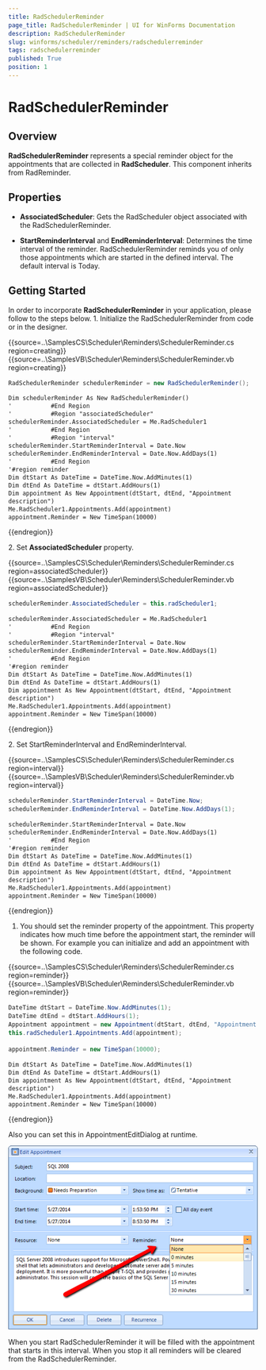 ```yaml
---
title: RadSchedulerReminder
page_title: RadSchedulerReminder | UI for WinForms Documentation
description: RadSchedulerReminder
slug: winforms/scheduler/reminders/radschedulerreminder
tags: radschedulerreminder
published: True
position: 1
---
```


# RadSchedulerReminder

## Overview

__RadSchedulerReminder__ represents a special reminder object for the appointments that are collected in __RadScheduler__. This component inherits from RadReminder.

## Properties

* __AssociatedScheduler__: Gets the RadScheduler object associated with the RadSchedulerReminder.

* __StartReminderInterval__ and __EndReminderInterval__: Determines the time interval of the reminder. RadSchedulerReminder reminds you of only those appointments which are started in the defined interval. The default interval is Today.

## Getting Started

In order to incorporate __RadSchedulerReminder__ in your application, please follow to the steps below.
1\. Initialize the RadSchedulerReminder from code or in the designer.

{{source=..\SamplesCS\Scheduler\Reminders\SchedulerReminder.cs region=creating}} 
{{source=..\SamplesVB\Scheduler\Reminders\SchedulerReminder.vb region=creating}} 

````C#
RadSchedulerReminder schedulerReminder = new RadSchedulerReminder();

````
````VB.NET
Dim schedulerReminder As New RadSchedulerReminder()
'			#End Region
'			#Region "associatedScheduler"
schedulerReminder.AssociatedScheduler = Me.RadScheduler1
'			#End Region
'			#Region "interval"
schedulerReminder.StartReminderInterval = Date.Now
schedulerReminder.EndReminderInterval = Date.Now.AddDays(1)
'			#End Region
'#region reminder
Dim dtStart As DateTime = DateTime.Now.AddMinutes(1)
Dim dtEnd As DateTime = dtStart.AddHours(1)
Dim appointment As New Appointment(dtStart, dtEnd, "Appointment description")
Me.RadScheduler1.Appointments.Add(appointment)
appointment.Reminder = New TimeSpan(10000)

````

{{endregion}} 

2\. Set __AssociatedScheduler__ property.

{{source=..\SamplesCS\Scheduler\Reminders\SchedulerReminder.cs region=associatedScheduler}} 
{{source=..\SamplesVB\Scheduler\Reminders\SchedulerReminder.vb region=associatedScheduler}} 

````C#
schedulerReminder.AssociatedScheduler = this.radScheduler1;

````
````VB.NET
schedulerReminder.AssociatedScheduler = Me.RadScheduler1
'			#End Region
'			#Region "interval"
schedulerReminder.StartReminderInterval = Date.Now
schedulerReminder.EndReminderInterval = Date.Now.AddDays(1)
'			#End Region
'#region reminder
Dim dtStart As DateTime = DateTime.Now.AddMinutes(1)
Dim dtEnd As DateTime = dtStart.AddHours(1)
Dim appointment As New Appointment(dtStart, dtEnd, "Appointment description")
Me.RadScheduler1.Appointments.Add(appointment)
appointment.Reminder = New TimeSpan(10000)

````

{{endregion}} 

2\. Set StartReminderInterval and EndReminderInterval.

{{source=..\SamplesCS\Scheduler\Reminders\SchedulerReminder.cs region=interval}} 
{{source=..\SamplesVB\Scheduler\Reminders\SchedulerReminder.vb region=interval}} 

````C#
schedulerReminder.StartReminderInterval = DateTime.Now;
schedulerReminder.EndReminderInterval = DateTime.Now.AddDays(1);

````
````VB.NET
schedulerReminder.StartReminderInterval = Date.Now
schedulerReminder.EndReminderInterval = Date.Now.AddDays(1)
'			#End Region
'#region reminder
Dim dtStart As DateTime = DateTime.Now.AddMinutes(1)
Dim dtEnd As DateTime = dtStart.AddHours(1)
Dim appointment As New Appointment(dtStart, dtEnd, "Appointment description")
Me.RadScheduler1.Appointments.Add(appointment)
appointment.Reminder = New TimeSpan(10000)

````

{{endregion}} 

1. You should set the reminder property of the appointment. This property indicates how much time before the appointment start, the reminder will be shown. For example you can initialize and add an appointment with the following code.

{{source=..\SamplesCS\Scheduler\Reminders\SchedulerReminder.cs region=reminder}} 
{{source=..\SamplesVB\Scheduler\Reminders\SchedulerReminder.vb region=reminder}} 

````C#
DateTime dtStart = DateTime.Now.AddMinutes(1);
DateTime dtEnd = dtStart.AddHours(1);
Appointment appointment = new Appointment(dtStart, dtEnd, "Appointment description");
this.radScheduler1.Appointments.Add(appointment);
            
appointment.Reminder = new TimeSpan(10000);

````
````VB.NET
Dim dtStart As DateTime = DateTime.Now.AddMinutes(1)
Dim dtEnd As DateTime = dtStart.AddHours(1)
Dim appointment As New Appointment(dtStart, dtEnd, "Appointment description")
Me.RadScheduler1.Appointments.Add(appointment)
appointment.Reminder = New TimeSpan(10000)

````

{{endregion}} 

Also you can set this in AppointmentEditDialog at runtime.

![scheduler-reminders-radschedulerreminder 001](images/scheduler-reminders-radschedulerreminder001.png)

When you start RadSchedulerReminder it will be filled with the appointment that starts in this interval. When you stop it all reminders will be cleared from the RadSchedulerReminder.
        
